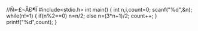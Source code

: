 //Ñ­»·£¬ÅÐ¶Ï
#include<stdio.h>
int main()
{
	int n,i,count=0;
	scanf("%d",&n);
	while(n!=1)
	{
		if(n%2==0)
		n=n/2;
		else n=(3*n+1)/2;
		count++;
	}
	printf("%d",count);
 } 
